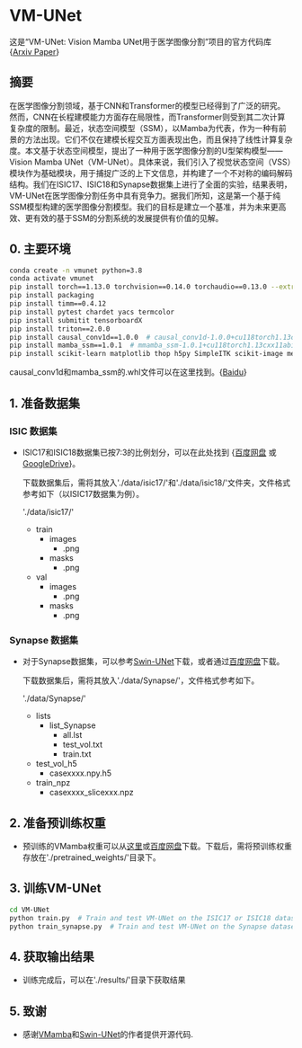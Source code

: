 # VM-UNet

这是“VM-UNet: Vision Mamba UNet用于医学图像分割”项目的官方代码库 {[Arxiv Paper](https://arxiv.org/abs/2402.02491)}

## 摘要

在医学图像分割领域，基于CNN和Transformer的模型已经得到了广泛的研究。然而，CNN在长程建模能力方面存在局限性，而Transformer则受到其二次计算复杂度的限制。最近，状态空间模型（SSM），以Mamba为代表，作为一种有前景的方法出现。它们不仅在建模长程交互方面表现出色，而且保持了线性计算复杂度。本文基于状态空间模型，提出了一种用于医学图像分割的U型架构模型——Vision Mamba UNet（VM-UNet）。具体来说，我们引入了视觉状态空间（VSS）模块作为基础模块，用于捕捉广泛的上下文信息，并构建了一个不对称的编码解码结构。我们在ISIC17、ISIC18和Synapse数据集上进行了全面的实验，结果表明，VM-UNet在医学图像分割任务中具有竞争力。据我们所知，这是第一个基于纯SSM模型构建的医学图像分割模型。我们的目标是建立一个基准，并为未来更高效、更有效的基于SSM的分割系统的发展提供有价值的见解。

## 0. 主要环境

```bash
conda create -n vmunet python=3.8
conda activate vmunet
pip install torch==1.13.0 torchvision==0.14.0 torchaudio==0.13.0 --extra-index-url https://download.pytorch.org/whl/cu117
pip install packaging
pip install timm==0.4.12
pip install pytest chardet yacs termcolor
pip install submitit tensorboardX
pip install triton==2.0.0
pip install causal_conv1d==1.0.0  # causal_conv1d-1.0.0+cu118torch1.13cxx11abiFALSE-cp38-cp38-linux_x86_64.whl
pip install mamba_ssm==1.0.1  # mmamba_ssm-1.0.1+cu118torch1.13cxx11abiFALSE-cp38-cp38-linux_x86_64.whl
pip install scikit-learn matplotlib thop h5py SimpleITK scikit-image medpy yacs
```

causal_conv1d和mamba_ssm的.whl文件可以在这里找到。{[Baidu](https://pan.baidu.com/s/1Tibn8Xh4FMwj0ths8Ufazw?pwd=uu5k)}

## 1.  准备数据集

### ISIC 数据集

- ISIC17和ISIC18数据集已按7:3的比例划分，可以在此处找到 {[百度网盘](https://pan.baidu.com/s/1Y0YupaH21yDN5uldl7IcZA?pwd=dybm) 或 [GoogleDrive](https://drive.google.com/file/d/1XM10fmAXndVLtXWOt5G0puYSQyI2veWy/view?usp=sharing)}。

  下载数据集后，需将其放入'./data/isic17/'和'./data/isic18/'文件夹，文件格式参考如下（以ISIC17数据集为例）。

  './data/isic17/'

  - train
    - images
      - .png
    - masks
      - .png
  - val
    - images
      - .png
    - masks
      - .png


### Synapse 数据集

- 对于Synapse数据集，可以参考[Swin-UNet](https://github.com/HuCaoFighting/Swin-Unet)下载，或者通过[百度网盘](https://pan.baidu.com/s/1JCXBfRL9y1cjfJUKtbEhiQ?pwd=9jti)下载。

  下载数据集后，需将其放入'./data/Synapse/'，文件格式参考如下。

  './data/Synapse/'

  - lists
    - list_Synapse
      - all.lst
      - test_vol.txt
      - train.txt
  - test_vol_h5
    - casexxxx.npy.h5
  - train_npz
    - casexxxx_slicexxx.npz


## 2. 准备预训练权重

- 预训练的VMamba权重可以从[这里](https://github.com/MzeroMiko/VMamba)或[百度网盘](https://pan.baidu.com/s/1ci_YvPPEiUT2bIIK5x8Igw?pwd=wnyy)下载。下载后，需将预训练权重存放在'./pretrained_weights/'目录下。



## 3. 训练VM-UNet

```bash
cd VM-UNet
python train.py  # Train and test VM-UNet on the ISIC17 or ISIC18 dataset.
python train_synapse.py  # Train and test VM-UNet on the Synapse dataset.
```

## 4. 获取输出结果

- 训练完成后，可以在'./results/'目录下获取结果

## 5. 致谢

- 感谢[VMamba](https://github.com/MzeroMiko/VMamba)和[Swin-UNet](https://github.com/HuCaoFighting/Swin-Unet)的作者提供开源代码.